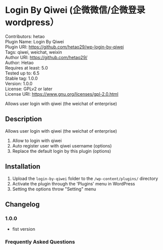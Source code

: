 # Login By Qiwei (企微微信/企微登录wordpress）

Contributors: hetao \
Plugin Name: Login By Qiwei \
Plugin URI: https://github.com/hetao29/wp-login-by-qiwei \
Tags: qiwei, weichat, weixin \
Author URI: https://github.com/hetao29/ \
Author: Hetao \
Requires at least: 5.0 \
Tested up to: 6.5 \
Stable tag: 1.0.0 \
Version: 1.0.0 \
License: GPLv2 or later \
License URI: https://www.gnu.org/licenses/gpl-2.0.html

Allows user login with qiwei (the weichat of enterprise)

## Description

Allows user login with qiwei (the weichat of enterprise)

1. Allow to login with qiwei
2. Auto register user with qiwei username (options)
3. Replace the default login by this plugin  (options)

## Installation

1. Upload the `login-by-qiwei` folder to the `/wp-content/plugins/` directory
2. Activate the plugin through the 'Plugins' menu in WordPress
3. Setting the options throw "Setting" menu

## Changelog

### 1.0.0

* fist version

### Frequently Asked Questions
